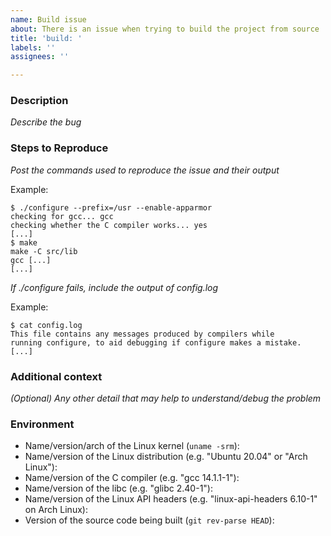 ```yaml
---
name: Build issue
about: There is an issue when trying to build the project from source
title: 'build: '
labels: ''
assignees: ''

---
```


<!--
See the following links for help with formatting:

https://guides.github.com/features/mastering-markdown/
https://docs.github.com/en/github/writing-on-github/getting-started-with-writing-and-formatting-on-github/basic-writing-and-formatting-syntax
-->

### Description

_Describe the bug_

### Steps to Reproduce

<!--
Note: If the output is too long to embed it into the comment, you can post it
in a gist at <https://gist.github.com/> and link it here or upload the build
log as a file.

Note: Make sure to include the exact command-line used for all commands and to
include the full output of ./configure.

Feel free to include only the errors in the make output if they are
self-explanatory (for example, with `make >/dev/null`).
-->

_Post the commands used to reproduce the issue and their output_

Example:

```console
$ ./configure --prefix=/usr --enable-apparmor
checking for gcc... gcc
checking whether the C compiler works... yes
[...]
$ make
make -C src/lib
gcc [...]
[...]
```

_If ./configure fails, include the output of config.log_

Example:

```console
$ cat config.log
This file contains any messages produced by compilers while
running configure, to aid debugging if configure makes a mistake.
[...]
```

### Additional context

_(Optional) Any other detail that may help to understand/debug the problem_

### Environment

- Name/version/arch of the Linux kernel (`uname -srm`):
- Name/version of the Linux distribution (e.g. "Ubuntu 20.04" or "Arch Linux"):
- Name/version of the C compiler (e.g. "gcc 14.1.1-1"):
- Name/version of the libc (e.g. "glibc 2.40-1"):
- Name/version of the Linux API headers (e.g. "linux-api-headers 6.10-1" on
  Arch Linux):
- Version of the source code being built (`git rev-parse HEAD`):

